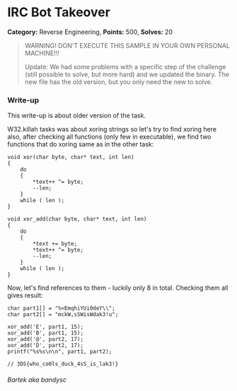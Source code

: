 IRC Bot Takeover
===
**Category:** Reverse Engineering, **Points:** 500, **Solves:** 20

> WARNING! DON'T EXECUTE THIS SAMPLE IN YOUR OWN PERSONAL MACHINE!!!
>
> Update: We had some problems with a specific step of the challenge (still possible to solve, but more hard) and we updated the binary. The new file has the old version, but you only need the new to solve.

### Write-up

This write-up is about older version of the task. 

W32.killah tasks was about xoring strings so let's try to find xoring here also, after checking all functions (only few in executable), we find two functions that do xoring same as in the other task:

    void xor(char byte, char* text, int len)
    {
        do
        {
            *text++ ^= byte;
            --len;
        }
        while ( len );
    }

    void xor_add(char byte, char* text, int len)
    {
        do
        {
            *text += byte;
            *text++ ^= byte;
            --len;
        }
        while ( len );
    }

Now, let's find references to them - luckily only 8 in total. Checking them all gives result:

    char part1[] = "%<EmqhiYUi0deY\\";
    char part2[] = "mckW,sSWisWdak3!u";
    
    xor_add('E', part1, 15);
    xor_add('B', part1, 15);
    xor_add('@', part2, 17);
    xor_add('D', part2, 17);
    printf("%s%s\n\n", part1, part2);

    // 3DS{who_co0ls_duck_4sS_is_lak3!}
    
###### Bartek aka bandysc 
